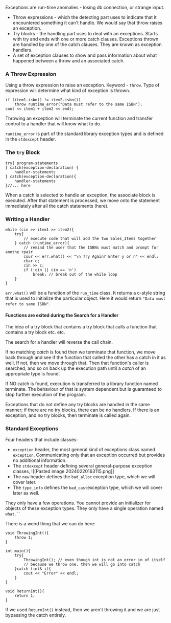 Exceptions are run-time anomalies - losing db connection, or strange input. 

- Throw expressions - which the detecting part uses to indicate that it encountered something it can't handle. We would say that throw raises an exception. 
- Try blocks - the handling part uses to deal with an exceptions. Starts with try and ends with one or more catch clauses. Exceptions thrown are handled by one of the catch clauses. They are known as exception handlers. 
- A set of exception clauses to show and pass information about what happened between a throw and an associated catch. 

### A Throw Expression
Using a throw expression to raise an exception. Keyword - `throw`. Type of expression will determine what kind of exception is thrown. 

```
if (item1.isbn() != item2.isbn())
	throw runtime_error("Data must refer to the same ISBN");
cout << item1 + item2 << endl;
```
Throwing an exception will terminate the current function and transfer control to a handler that will know what to do. 

`runtime_error` is part of the standard library exception types and is defined in the `stdexcept` header. 

### The `try` Block
```
try{ program-statements
} catch(exception-declaration) { 
	handler-statements
} catch(exception-declaration){ 
	handler-statements
}//... here
```
When a catch is selected to handle an exception, the associate block is executed. After that statement is processed, we move onto the statement immediately after all the catch statements (here).

### Writing a Handler
```
while (cin >> item1 >> item2){
	try{ 
		// execute code that will add the two Sales_Items together
	} catch (runtime_error){ 
		// remind the user that the ISBNs must match and prompt for anothe rpair
		cour << err.what() << "\n Try Again? Enter y or n" << endl;
		char c; 
		cin >> c;
		if (!cin || cin == 'n')
			break; // break out of the while loop
	}
}
```
`err.what()` will be a function of the `run_time` class. It returns a c-style string that is used to initialize the particular object. 
Here it would return `"Data must refer to same ISBN"`. 

#### Functions are exited during the Search for a Handler
The idea of a try block that contains a try block that calls a function that contains a try block etc. etc.

The search for a handler will reverse the call chain. 

If no matching *catch* is found then we terminate that function, we move back through and see if the function that called the other has a catch in it as well. If not, then we move through that. Then that function's caller is searched, and so on back up the execution path until a *catch* of an appropriate type is found. 

If NO catch is found, execution is transferred to a library function named terminate. The behaviour of that is system dependent but is guaranteed to stop further execution of the program. 

Exceptions that do not define any try blocks are handled in the same manner; if there are no try blocks, there can be no handlers. 
If there is an exception, and no try blocks, then terminate is called again. 

### Standard Exceptions
Four headers that include classes: 
- `exception` header, the most general kind of exceptions class named `exception`. Communicating only that an exception occurred but provides no additional information. 
- The `stdexcept` header defining several general-purpose exception classes, ![[Pasted image 20240220163115.png]]
- The `new` header defines the `bad_alloc` exception type, which we will cover later. 
- The `type_info` defines the `bad_cast`exception type, which we will cover later as well. 

They only have a few operations. You cannot provide an initializer for objects of these exception types. 
They only have a single operation named `what`. ``



There is a weird thing that we can do here: 
```
void ThrowingInt(){ 
	throw 1;
}

int main(){ 
	try{ 
		ThrowingInt(); // even though int is not an error in of itself
		// because we throw one, then we will go into catch
	}catch (int& i){ 
		cout << "Error" << endl;
	}
}
```
```
void ReturnInt(){ 
	return 1;
}
```
If we used `ReturnInt()` instead, then we aren't throwing it and we are just bypassing the catch entirely. 